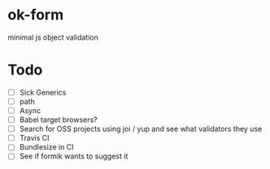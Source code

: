 # ok-form

minimal js object validation

# Todo

- [ ] Sick Generics
- [ ] path
- [ ] Async
- [ ] Babel target browsers?
- [ ] Search for OSS projects using joi / yup and see what validators they use
- [ ] Travis CI
- [ ] Bundlesize in CI
- [ ] See if formik wants to suggest it
